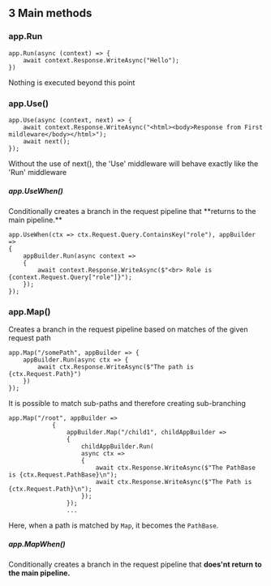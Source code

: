 <h2>3 Main methods </h2>

<h3>app.Run</h3>

```
app.Run(async (context) => {
    await context.Response.WriteAsync("Hello");
})
```
Nothing is executed beyond this point

<h3>app.Use()</h3>

```
app.Use(async (context, next) => {
    await context.Response.WriteAsync("<html><body>Response from First mildleware</body></html>");
    await next();
});
```

Without the use of next(), the 'Use' middleware will behave exactly like the 'Run' middleware

<h5>app.UseWhen()</h5>
Conditionally creates a branch in the request pipeline that **returns to the main pipeline.**

```
app.UseWhen(ctx => ctx.Request.Query.ContainsKey("role"), appBuilder =>
{
    appBuilder.Run(async context =>
    {
        await context.Response.WriteAsync($"<br> Role is {context.Request.Query["role"]}");
    });
});
```

<h3>app.Map()</h3>

Creates a branch in the request pipeline based on matches of the given request path

```
app.Map("/somePath", appBuilder => {
    appBuilder.Run(async ctx => {
        await ctx.Response.WriteAsync($"The path is {ctx.Request.Path}")
    })
});
```
It is possible to match sub-paths and therefore creating sub-branching

```
app.Map("/root", appBuilder =>
            {
                appBuilder.Map("/child1", childAppBuilder =>
                {
                    childAppBuilder.Run(
                    async ctx =>
                    {
                        await ctx.Response.WriteAsync($"The PathBase is {ctx.Request.PathBase}\n");
                        await ctx.Response.WriteAsync($"The Path is {ctx.Request.Path}\n");
                    });
                });
                ...
```
Here, when a path is matched by `Map`, it becomes the `PathBase`.

<h5>app.MapWhen()</h5>

Conditionally creates a branch in the request pipeline that **does'nt return to the main pipeline.**
